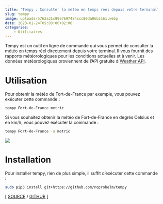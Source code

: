 ```yaml
---
title: "Tempy : Consulter la météo en temps réel depuis votre terminal"
slug: tempy
image: uploads/5762a31c99e7697484ccc80da96b3a61.webp
date: 2023-01-24T09:00:00+02:00
categories:
    - Utilitaires
---
```


Tempy est un outil en ligne de commande qui vous permet de consulter la météo en temps réel directement depuis votre terminal. Il vous fournit des rapports météorologiques pour les conditions actuelles et à venir. Les données météorologiques proviennent de l’API gratuite d'[Weather API](https://weatherapi.com).

# Utilisation

Pour obtenir la météo de Fort-de-France par exemple, vous pouvez exécuter cette commande :

```bash
tempy Fort-de-France metric
```

Si vous souhaitez obtenir la météo de Fort-de-France en degrés Celsius et en km/h, vous pouvez exécuter la commande :

```bash
tempy Fort-de-France -u metric
```

![](uploads/0adea17eb51a73cb4be3c59d3a5ba6e1.png)

# Installation

Pour installer tempy, rien de plus simple, il suffit d’exécuter cette commande :

```bash
sudo pip3 install git+https://github.com/noprobelm/tempy
```

[ [SOURCE](https://twitter.com/willmcgugan/status/1614242056284639232) / [GITHUB](https://github.com/noprobelm/tempy) ]
